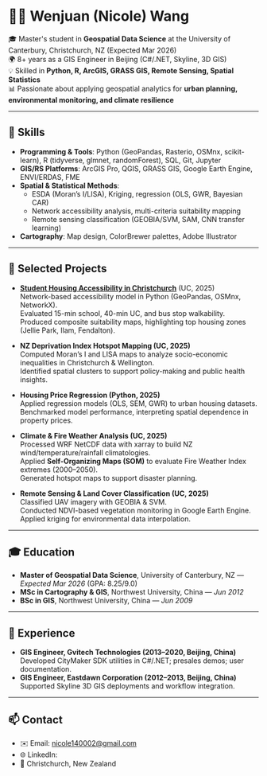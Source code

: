 # 👩‍💻 Wenjuan (Nicole) Wang

🎓 Master's student in **Geospatial Data Science** at the University of Canterbury, Christchurch, NZ (Expected Mar 2026)  
🌍 8+ years as a GIS Engineer in Beijing (C#/.NET, Skyline, 3D GIS)  
💡 Skilled in **Python, R, ArcGIS, GRASS GIS, Remote Sensing, Spatial Statistics**  
📊 Passionate about applying geospatial analytics for **urban planning, environmental monitoring, and climate resilience**  

---

## 🔧 Skills
- **Programming & Tools**: Python (GeoPandas, Rasterio, OSMnx, scikit-learn), R (tidyverse, glmnet, randomForest), SQL, Git, Jupyter  
- **GIS/RS Platforms**: ArcGIS Pro, QGIS, GRASS GIS, Google Earth Engine, ENVI/ERDAS, FME  
- **Spatial & Statistical Methods**:  
  - ESDA (Moran’s I/LISA), Kriging, regression (OLS, GWR, Bayesian CAR)  
  - Network accessibility analysis, multi-criteria suitability mapping  
  - Remote sensing classification (GEOBIA/SVM, SAM, CNN transfer learning)  
- **Cartography**: Map design, ColorBrewer palettes, Adobe Illustrator  

---

## 📌 Selected Projects
- **[Student Housing Accessibility in Christchurch](https://github.com/nicole140002-wang/student-housing-accessibility-christchurch)** (UC, 2025)  
  Network-based accessibility model in Python (GeoPandas, OSMnx, NetworkX).  
  Evaluated 15-min school, 40-min UC, and bus stop walkability.  
  Produced composite suitability maps, highlighting top housing zones (Jellie Park, Ilam, Fendalton).  

- **NZ Deprivation Index Hotspot Mapping (UC, 2025)**  
  Computed Moran’s I and LISA maps to analyze socio-economic inequalities in Christchurch & Wellington.  
  Identified spatial clusters to support policy-making and public health insights.  

- **Housing Price Regression (Python, 2025)**  
  Applied regression models (OLS, SEM, GWR) to urban housing datasets.  
  Benchmarked model performance, interpreting spatial dependence in property prices.  

- **Climate & Fire Weather Analysis (UC, 2025)**  
  Processed WRF NetCDF data with xarray to build NZ wind/temperature/rainfall climatologies.  
  Applied **Self-Organizing Maps (SOM)** to evaluate Fire Weather Index extremes (2000–2050).  
  Generated hotspot maps to support disaster planning.  

- **Remote Sensing & Land Cover Classification (UC, 2025)**  
  Classified UAV imagery with GEOBIA & SVM.  
  Conducted NDVI-based vegetation monitoring in Google Earth Engine.  
  Applied kriging for environmental data interpolation.  

---

## 🎓 Education
- **Master of Geospatial Data Science**, University of Canterbury, NZ — *Expected Mar 2026* (GPA: 8.25/9.0)  
- **MSc in Cartography & GIS**, Northwest University, China — *Jun 2012*  
- **BSc in GIS**, Northwest University, China — *Jun 2009*  

---

## 💼 Experience
- **GIS Engineer, Gvitech Technologies (2013–2020, Beijing, China)**  
  Developed CityMaker SDK utilities in C#/.NET; presales demos; user documentation.  
- **GIS Engineer, Eastdawn Corporation (2012–2013, Beijing, China)**  
  Supported Skyline 3D GIS deployments and workflow integration.  

---

## 📫 Contact
- ✉️ Email: [nicole140002@gmail.com](mailto:nicole140002@gmail.com)  
- 🌐 LinkedIn:   
- 📍 Christchurch, New Zealand  
